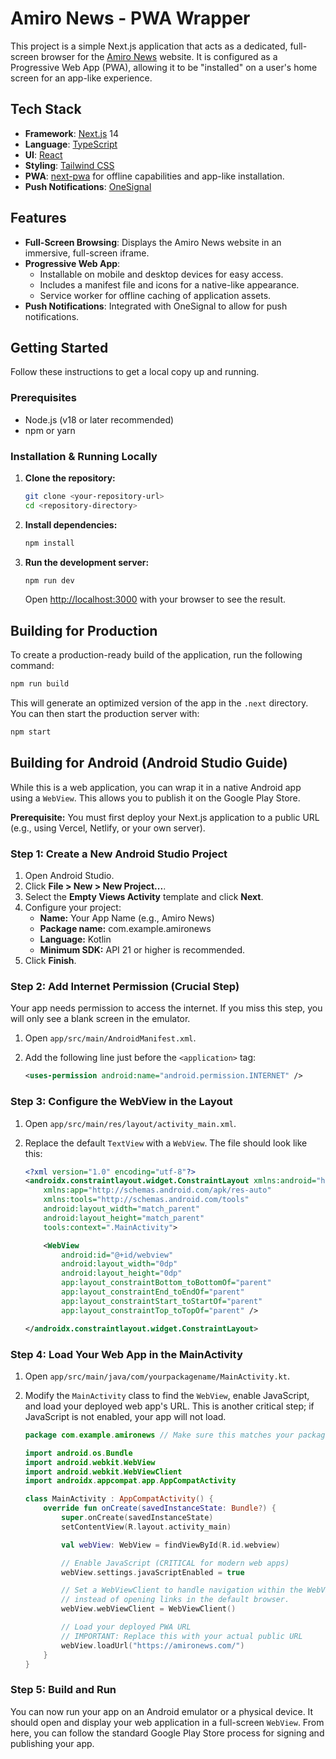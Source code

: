 # Amiro News - PWA Wrapper

This project is a simple Next.js application that acts as a dedicated, full-screen browser for the [Amiro News](https://amironews.com/) website. It is configured as a Progressive Web App (PWA), allowing it to be "installed" on a user's home screen for an app-like experience.

## Tech Stack

- **Framework**: [Next.js](https://nextjs.org/) 14
- **Language**: [TypeScript](https://www.typescriptlang.org/)
- **UI**: [React](https://react.dev/)
- **Styling**: [Tailwind CSS](https://tailwindcss.com/)
- **PWA**: [next-pwa](https://www.npmjs.com/package/next-pwa) for offline capabilities and app-like installation.
- **Push Notifications**: [OneSignal](https://onesignal.com/)

## Features

- **Full-Screen Browsing**: Displays the Amiro News website in an immersive, full-screen iframe.
- **Progressive Web App**:
    - Installable on mobile and desktop devices for easy access.
    - Includes a manifest file and icons for a native-like appearance.
    - Service worker for offline caching of application assets.
- **Push Notifications**: Integrated with OneSignal to allow for push notifications.

## Getting Started

Follow these instructions to get a local copy up and running.

### Prerequisites

- Node.js (v18 or later recommended)
- npm or yarn

### Installation & Running Locally

1.  **Clone the repository:**
    ```bash
    git clone <your-repository-url>
    cd <repository-directory>
    ```

2.  **Install dependencies:**
    ```bash
    npm install
    ```

3.  **Run the development server:**
    ```bash
    npm run dev
    ```

    Open [http://localhost:3000](http://localhost:3000) with your browser to see the result.

## Building for Production

To create a production-ready build of the application, run the following command:

```bash
npm run build
```

This will generate an optimized version of the app in the `.next` directory. You can then start the production server with:

```bash
npm start
```

## Building for Android (Android Studio Guide)

While this is a web application, you can wrap it in a native Android app using a `WebView`. This allows you to publish it on the Google Play Store.

**Prerequisite:** You must first deploy your Next.js application to a public URL (e.g., using Vercel, Netlify, or your own server).

### Step 1: Create a New Android Studio Project

1.  Open Android Studio.
2.  Click **File > New > New Project...**.
3.  Select the **Empty Views Activity** template and click **Next**.
4.  Configure your project:
    - **Name:** Your App Name (e.g., Amiro News)
    - **Package name:** com.example.amironews
    - **Language:** Kotlin
    - **Minimum SDK:** API 21 or higher is recommended.
5.  Click **Finish**.

### Step 2: Add Internet Permission (Crucial Step)

Your app needs permission to access the internet. If you miss this step, you will only see a blank screen in the emulator.

1.  Open `app/src/main/AndroidManifest.xml`.
2.  Add the following line just before the `<application>` tag:

    ```xml
    <uses-permission android:name="android.permission.INTERNET" />
    ```

### Step 3: Configure the WebView in the Layout

1.  Open `app/src/main/res/layout/activity_main.xml`.
2.  Replace the default `TextView` with a `WebView`. The file should look like this:

    ```xml
    <?xml version="1.0" encoding="utf-8"?>
    <androidx.constraintlayout.widget.ConstraintLayout xmlns:android="http://schemas.android.com/apk/res/android"
        xmlns:app="http://schemas.android.com/apk/res-auto"
        xmlns:tools="http://schemas.android.com/tools"
        android:layout_width="match_parent"
        android:layout_height="match_parent"
        tools:context=".MainActivity">

        <WebView
            android:id="@+id/webview"
            android:layout_width="0dp"
            android:layout_height="0dp"
            app:layout_constraintBottom_toBottomOf="parent"
            app:layout_constraintEnd_toEndOf="parent"
            app:layout_constraintStart_toStartOf="parent"
            app:layout_constraintTop_toTopOf="parent" />

    </androidx.constraintlayout.widget.ConstraintLayout>
    ```

### Step 4: Load Your Web App in the MainActivity

1.  Open `app/src/main/java/com/yourpackagename/MainActivity.kt`.
2.  Modify the `MainActivity` class to find the `WebView`, enable JavaScript, and load your deployed web app's URL. This is another critical step; if JavaScript is not enabled, your app will not load.

    ```kotlin
    package com.example.amironews // Make sure this matches your package name

    import android.os.Bundle
    import android.webkit.WebView
    import android.webkit.WebViewClient
    import androidx.appcompat.app.AppCompatActivity

    class MainActivity : AppCompatActivity() {
        override fun onCreate(savedInstanceState: Bundle?) {
            super.onCreate(savedInstanceState)
            setContentView(R.layout.activity_main)

            val webView: WebView = findViewById(R.id.webview)

            // Enable JavaScript (CRITICAL for modern web apps)
            webView.settings.javaScriptEnabled = true

            // Set a WebViewClient to handle navigation within the WebView itself
            // instead of opening links in the default browser.
            webView.webViewClient = WebViewClient()

            // Load your deployed PWA URL
            // IMPORTANT: Replace this with your actual public URL
            webView.loadUrl("https://amironews.com/")
        }
    }
    ```

### Step 5: Build and Run

You can now run your app on an Android emulator or a physical device. It should open and display your web application in a full-screen `WebView`. From here, you can follow the standard Google Play Store process for signing and publishing your app.
